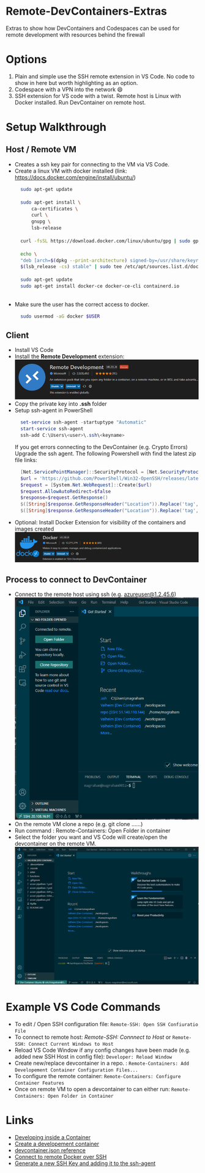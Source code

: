 # Remote-DevContainers-Extras
Extras to show how DevContainers and Codespaces can be used for remote development with resources behind the firewall

# Options
1) Plain and simple use the SSH remote extension in VS Code. No code to show in here but worth highlighting as an option.
2) Codespace with a VPN into the network :smile:
3) SSH extension for VS code with a twist. Remote host is Linux with Docker installed. Run DevContainer on remote host. 



# Setup Walkthrough
## Host / Remote VM
- Creates a ssh key pair for connecting to the VM via VS Code.
- Create a linux VM with docker installed (link: https://docs.docker.com/engine/install/ubuntu/)  
  ```bash
    sudo apt-get update

    sudo apt-get install \
	    ca-certificates \
	    curl \
	    gnupg \
        lsb-release

    curl -fsSL https://download.docker.com/linux/ubuntu/gpg | sudo gpg --dearmor -o /usr/share/keyrings/docker-archive-keyring.gpg

    echo \
    "deb [arch=$(dpkg --print-architecture) signed-by=/usr/share/keyrings/docker-archive-keyring.gpg] https://download.docker.com/linux/ubuntu \
    $(lsb_release -cs) stable" | sudo tee /etc/apt/sources.list.d/docker.list > /dev/null

    sudo apt-get update
    sudo apt-get install docker-ce docker-ce-cli containerd.io 
    
  ```
- Make sure the user has the correct access to docker.
  ```bash
    sudo usermod -aG docker $USER
  ```

## Client
- Install VS Code
- Install the **Remote Development** extension:  
![Remote Development Extension](images/Remote-Development%20Extension.png)    
- Copy the private key into **.ssh** folder
- Setup ssh-agent in PowerShell
  ```powershell
    set-service ssh-agent -startuptype "Automatic"
    start-service ssh-agent
    ssh-add C:\Users\<user>\.ssh\<keyname>
  ```
  If you get errors connecting to the DevContainer (e.g. Crypto Errors) Upgrade the ssh agent. The following Powershell with find the latest zip file links:  
  ```powershell
    [Net.ServicePointManager]::SecurityProtocol = [Net.SecurityProtocolType]::Tls12
    $url = 'https://github.com/PowerShell/Win32-OpenSSH/releases/latest/'
    $request = [System.Net.WebRequest]::Create($url)
    $request.AllowAutoRedirect=$false
    $response=$request.GetResponse()
    $([String]$response.GetResponseHeader("Location")).Replace('tag','download') + '/OpenSSH-Win64.zip'  
    $([String]$response.GetResponseHeader("Location")).Replace('tag','download') + '/OpenSSH-Win32.zip'
  ```
- Optional: Install Docker Extension for visibility of the containers and images created  
    ![Docker Externsion](images/docker%20extension.png)
  
## Process to connect to DevContainer
- Connect to the remote host using ssh (e.g. azureuser@1.2.45.6)  
  ![SSH to Remote Host](images/ssh%20to%20host.png)
- On the remote VM clone a repo (e.g. git clone ……)
- Run command : Remote-Containers: Open Folder in container
- Select the folder you want and VS Code will create/open the devcontainer on the remote VM.  
  ![DevContainer](images/devcontainer.png)

# Example VS Code Commands
- To edit / Open SSH configuration file: ```Remote-SSH: Open SSH Confiuratio File```
- To connect to remote host: *Remote-SSH: Connnect to Host* or ```Remote-SSH: Connect Current Windows to Host```
- Reload VS Code Window if any config changes have been made (e.g. added new SSH Host in config file): ```Developer: Reload Window```
- Create new/replace devcontainer in a repo. : ```Remote-Containers: Add Developement Container Configuration Files...```
- To configure the remote container: ```Remote-Containers: Configure Container Features```
- Once on remote VM to open a devcontainer to can either run: ```Remote-Containers: Open Folder in Container```


# Links
- [Developing inside a Container](https://code.visualstudio.com/docs/remote/containers)
- [Create a developement container](https://code.visualstudio.com/docs/remote/create-dev-container)
- [devcontainer.json reference](https://code.visualstudio.com/docs/remote/devcontainerjson-reference)
- [Connect to remote Docker over SSH](https://code.visualstudio.com/docs/containers/ssh)
- [Generate a new SSH Key and adding it to the ssh-agent](https://code.visualstudio.com/docs/containers/ssh)
